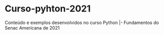 # Curso-pyhton-2021
Conteúdo e exemplos desenvolvidos no curso Python |- Fundamentos do Senac Americana de 2021
